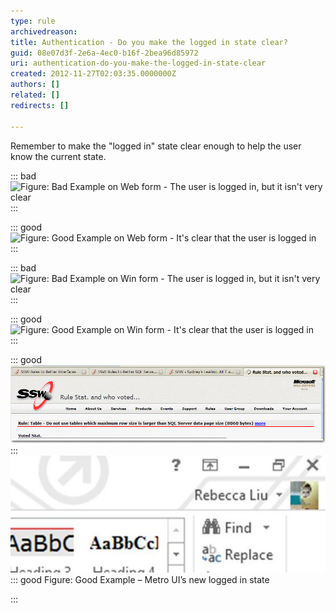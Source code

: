 ```yaml
---
type: rule
archivedreason: 
title: Authentication - Do you make the logged in state clear?
guid: 08e07d3f-2e6a-4ec0-b16f-2bea96d85972
uri: authentication-do-you-make-the-logged-in-state-clear
created: 2012-11-27T02:03:35.0000000Z
authors: []
related: []
redirects: []

---
```


Remember to make the "logged in" state clear enough to help the user know the current state.

<!--endintro-->


::: bad  
![Figure: Bad Example on Web form - The user is logged in, but it isn't very clear](../../assets/weblogin\_bad.gif)  
:::


::: good  
![Figure: Good Example on Web form - It's clear that the user is logged in](../../assets/weblogin\_good.gif)  
:::


::: bad  
![Figure: Bad Example on Win form - The user is logged in, but it isn't very clear](../../assets/winlogin\_bad.gif)  
:::


::: good  
![Figure: Good Example on Win form - It's clear that the user is logged in](../../assets/BetterInterface\_sqlAuditorLogin.jpg)  
:::


::: good  
![Figure: Good Example on Web form - Logged off state](../../assets/weblogoff.gif)  
:::
![](MetroLoggedIn.jpg)
::: good
Figure: Good Example – Metro UI’s new logged in state     

:::
